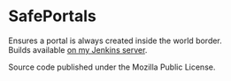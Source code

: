 # SafePortals

Ensures a portal is always created inside the world border.  
Builds available [on my Jenkins server](http://jenkins.carrade.eu/job/SafePortals/).

Source code published under the Mozilla Public License.
